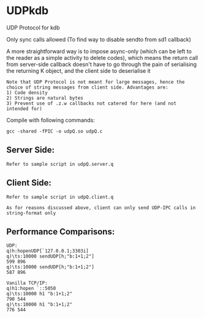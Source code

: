 # UDPkdb
UDP Protocol for kdb

Only sync calls allowed (To find way to disable sendto from sd1 callback)

A more straightforward way is to impose async-only (which can be left to the reader as a simple activity to delete codes), which means the return call from server-side callback doesn't have to go through the pain of serialising the returning K object, and the client side to deserialise it
```
Note that UDP Protocol is not meant for large messages, hence the choice of string messages from client side. Advantages are:
1) Code density
2) Strings are natural bytes
3) Prevent use of .z.w callbacks not catered for here (and not intended for)
```

Compile with following commands:
```
gcc -shared -fPIC -o udpQ.so udpQ.c
```
## Server Side:
```
Refer to sample script in udpQ.server.q
```
## Client Side:
```
Refer to sample script in udpQ.client.q

As for reasons discussed above, client can only send UDP-IPC calls in string-format only
```
## Performance Comparisons:
```
UDP:
q)h:hopenUDP[`127.0.0.1;3303i]
q)\ts:10000 sendUDP[h;"b:1+1;2"]
599 896
q)\ts:10000 sendUDP[h;"b:1+1;2"]
587 896

Vanilla TCP/IP:
q)h1:hopen `::5050
q)\ts:10000 h1 "b:1+1;2"
790 544
q)\ts:10000 h1 "b:1+1;2"
776 544
```
